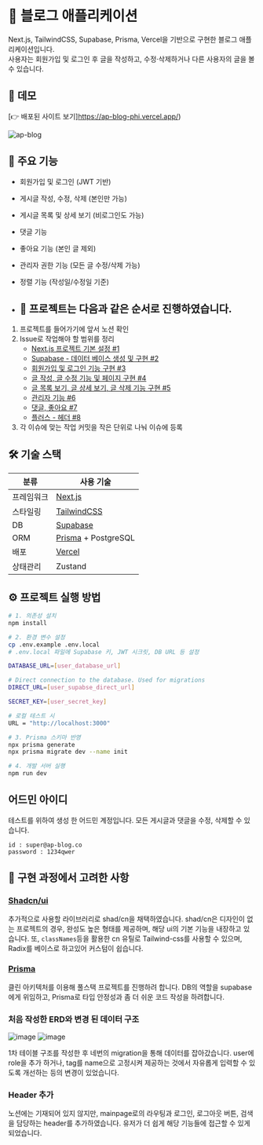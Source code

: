 # 📝 블로그 애플리케이션

Next.js, TailwindCSS, Supabase, Prisma, Vercel을 기반으로 구현한 블로그 애플리케이션입니다.  
사용자는 회원가입 및 로그인 후 글을 작성하고, 수정·삭제하거나 다른 사용자의 글을 볼 수 있습니다.

## 🚀 데모

[👉 배포된 사이트 보기]https://ap-blog-phi.vercel.app/)

![ap-blog](https://github.com/user-attachments/assets/2c487741-1b10-4644-b841-874e3d44b487)

## 📌 주요 기능

- 회원가입 및 로그인 (JWT 기반)
- 게시글 작성, 수정, 삭제 (본인만 가능)
- 게시글 목록 및 상세 보기 (비로그인도 가능)
- 댓글 기능
- 좋아요 기능 (본인 글 제외)
- 관리자 권한 기능 (모든 글 수정/삭제 가능)
- 정렬 기능 (작성일/수정일 기준)

- ## 🎉 프로젝트는 다음과 같은 순서로 진행하였습니다.

1. 프로젝트를 들어가기에 앞서 노션 확인
2. Issue로 작업해야 할 범위를 정리
   - [Next.js 프로젝트 기본 설정 #1](https://github.com/kimmand0o0/ap_blog/issues/1)
   - [Supabase - 데이터 베이스 생성 및 구현 #2](https://github.com/kimmand0o0/ap_blog/issues/2)
   - [회원가입 및 로그인 기능 구현 #3](https://github.com/kimmand0o0/ap_blog/issues/3)
   - [글 작성, 글 수정 기능 및 페이지 구현 #4](https://github.com/kimmand0o0/ap_blog/issues/4)
   - [글 목록 보기, 글 상세 보기, 글 삭제 기능 구현 #5](https://github.com/kimmand0o0/ap_blog/issues/5)
   - [관리자 기능 #6](https://github.com/kimmand0o0/ap_blog/issues/6)
   - [댓글, 좋아요 #7](https://github.com/kimmand0o0/ap_blog/issues/7)
   - [플러스 - 헤더 #8](https://github.com/kimmand0o0/ap_blog/issues/8)
3. 각 이슈에 맞는 작업 커밋을 작은 단위로 나눠 이슈에 등록

## 🛠 기술 스택

| 분류        | 사용 기술                                      |
|------------|----------------------------------------------|
| 프레임워크  | [Next.js](https://nextjs.org/)               |
| 스타일링    | [TailwindCSS](https://tailwindcss.com/)     |
| DB       | [Supabase](https://supabase.com/)            |
| ORM         | [Prisma](https://www.prisma.io/) + PostgreSQL |
| 배포        | [Vercel](https://vercel.com/)                |
| 상태관리    | Zustand                          |

## ⚙️ 프로젝트 실행 방법

```bash
# 1. 의존성 설치
npm install

# 2. 환경 변수 설정
cp .env.example .env.local
# .env.local 파일에 Supabase 키, JWT 시크릿, DB URL 등 설정

DATABASE_URL=[user_database_url]

# Direct connection to the database. Used for migrations
DIRECT_URL=[user_supabse_direct_url]

SECRET_KEY=[user_secret_key]

# 로컬 테스트 시
URL = "http://localhost:3000"

# 3. Prisma 스키마 반영
npx prisma generate
npx prisma migrate dev --name init

# 4. 개발 서버 실행
npm run dev
```


## 어드민 아이디

테스트를 위하여 생성 한 어드민 계정입니다.
모든 게시글과 댓글을 수정, 삭제할 수 있습니다.

```
id : super@ap-blog.co
password : 1234qwer
```

## 🧐 구현 과정에서 고려한 사항

### [Shadcn/ui](https://ui.shadcn.com/docs/installation/next)

추가적으로 사용할 라이브러리로 shad/cn을 채택하였습니다.
shad/cn은 디자인이 없는 프로젝트의 경우, 완성도 높은 형태를 제공하며, 해당 ui의 기본 기능을 내장하고 있습니다.
또, `classNames`등을 활용한 cn 유틸로 Tailwind-css를 사용할 수 있으며, Radix를 베이스로 하고있어 커스텀이 쉽습니다.

### [Prisma](https://www.prisma.io/)

클린 아키텍처를 이용해 풀스택 프로젝트를 진행하려 합니다.
DB의 역할을 supabase에게 위임하고, Prisma로 타입 안정성과 좀 더 쉬운 코드 작성을 하려합니다.

### 처음 작성한 ERD와 변경 된 데이터 구조

![image](https://github.com/user-attachments/assets/cdf41105-8b64-4848-8df3-89854df6c833)
![image](https://github.com/user-attachments/assets/1e83679e-7138-4cb8-bc7e-0896aef598f9)

1차 테이블 구조를 작성한 후 네번의 migration을 통해 데이터를 잡아갔습니다.
user에 role을 추가 하거나, tag를 name으로 고정시켜 제공하는 것에서 자유롭게 입력할 수 있도록 개선하는 등의 변경이 있었습니다.

### Header 추가

노션에는 기재되어 있지 않지만, mainpage로의 라우팅과 로그인, 로그아웃 버튼, 검색을 담당하는 header를 추가하였습니다.
유저가 더 쉽게 해당 기능들에 접근할 수 있게 되었습니다.
